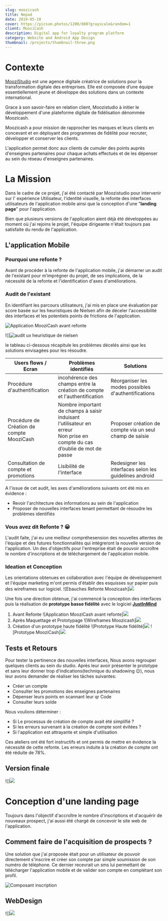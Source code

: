 ```yaml
---
slug: moozicash
title: Nepad 
date: 2019-05-10
cover: https://picsum.photos/1200/800?grayscale&random=1
client: MooziCash
description: Digital app for loyalty program platform
category: Website and Android App Design
thumbnail: /projects/thumbnail-three.png
---
```


# Contexte 

<a href="wwww.moozistudio.com" target="_blank">MooziStudio</a> est une agence digitale créatrice de solutions pour la transformation digitale des entreprises.
Elle est composée d’une équipe essentiellement jeune et développe des solutions dans un contexte international.

Grace à son savoir-faire en relation client, Moozistudio à initier le développement d'une plateforme digitale de fidélisation dénommée Moozicash. 

Moozicash a pour mission de rapprocher les marques et leurs clients en concevant et en déployant des programmes de fidélité pour recruter, développer et conserver les clients.

L'application permet donc aux clients de cumuler des points auprès d'enseignes partenaires pour chaque achats effectués et de les dépenser au sein du réseau d'enseignes partenaires.

# La Mission 

Dans le cadre de ce projet, j'ai été contacté par Moozistudio pour intervenir sur l' expérience Utilisateur, l'identité visuelle, la refonte des interfaces utilisateurs de l'application mobile ainsi que  la conception d'une "**landing page**" pour l'application.

Bien que plusieurs versions de l'application aient déjà été développées au moment où j'ai rejoins le projet, l'équipe dirigeante n'était toujours pas satisfaite du rendu de l'application. 

## L'application Mobile

### Pourquoi une refonte ?

Avant de procéder à la refonte de l'application mobile, j'ai démarrer un audit de l'existant pour m’imprégner du projet, de ses implications, de la nécessité de la refonte et l'identification d'axes d'améliorations.

### Audit de l'existant 

En identifiant les parcours utilisateurs, j'ai mis en place une évaluation par score basée sur les heuristiques de Nielsen afin de déceler l'accessibilité des interfaces et les potentiels points de frictions de l'application.

<img class=img-fluid src='/projects/moozicash/Before.jpg' alt="Application MooziCash avant refonte">



![]<img class=img-fluid src='/projects/moozicash/uxaudit.png' alt="audit ux heuristique de nielsen">

le tableau ci-dessous récapitule les problémes décelés ainsi que les solutions envisagées pour les résoudre.

<table class="table">
<thead>
	<tr>
		<th>Users flows / Ecran</th>
		<th>Probl&#232;mes identifi&#233;s</th>
		<th>Solutions</th>
	</tr>
</thead>
<tbody>
	<tr>
		<td>Proc&#233;dure d&#39;authentification</td>
		<td>incoh&#233;rence des champs entre la cr&#233;ation de compte et l&#39;authentification</td>
		<td>R&#233;organiser les modes possibles d&#39;authentifications</td>
	</tr>
	<tr>
		<td>Proc&#233;dure de Cr&#233;ation de compte MooziCash</td>
		<td>Nombre important de champs à saisir induisant l'utilisateur en erreur<br> Non prise en compte du cas d’oublie de mot de passe</td>
		<td>Proposer création de compte via un seul champ de saisie</td>
	</tr>
	<tr>
		<td>Consultation de compte et promotions</td>
		<td>Lisibilit&#233; de l&#39;interface</td>
		<td>Redesigner les interfaces selon les guidelines  android</td>
	</tr>
</tbody>
</table>

A l'issue de cet audit, les axes d'améliorations suivants ont été mis en évidence :
* Revoir l'architecture des informations au sein de l'application 
* Proposer de nouvelles interfaces tenant permettant de résoudre les problèmes identifiés

### Vous avez dit Refonte ? :grinning: 

L'audit faite,  j'ai eu une meilleur compréhesension des nouvelles attentes de l'équipe et des futures fonctionnalités qui intégreront la nouvelle version de l'application. 
Un des d'objectifs pour l'entreprise était de pouvoir accroître le nombre d'inscriptions et de téléchargement de l'application mobile.

### Ideation et Conception

Les orientations obtenues en  collaboration avec l'équipe de développement et l'équipe marketing m'ont permis d'établir des esquisses sur papier puis des wireframes sur logiciel.
![Ebauches Refonte Moozicash]<img class=img-fluid src='/projects/moozicash/moozicash_sketch.png'>

Une fois une direction obtenue, j'ai commencé la conception des interfaces puis la réalisation de **prototype basse fidélité** avec le logiciel **<a href="www.justinmind.com" target="_blank">JustInMind</a>** 
1. Avant Refonte
![Application MooziCash avant refonte]<img class=img-fluid src='/projects/moozicash/Before.jpg'>
2. Après Maquettage et Prototypage 
![Wireframes Moozicash]<img class=img-fluid src='/projects/moozicash/Wireframes.jpg'>
3. Création d'un prototype haute fidélité
![Prototype Haute fidélité]<img class=img-fluid src='/projects/moozicash/Prototype.jpg'>
![Prototype MooziCash]<img class=img-fluid src='/projects/moozicash/prototype-Moozicash-gif.gif'>
## Tests et Retours 

Pour tester la pertinence des nouvelles interfaces, Nous avons regrouper quelques clients au sein du studio. Après leur avoir présenter le prototype et sans leur donner trop d'indications(technique du shadowing :wink:), nous leur avons demander de réaliser les tâches suivantes:
* Créer un compte 
* Consulter les promotions des enseignes partenaires 
* Dépenser leurs points en scannant leur qr Code 
* Consulter leurs solde 

Nous voulions déterminer :
* Si Le processus de création de compte avait été simplifié ?
* Si les erreurs survenant à la création de compte sont évitées ?
* Si l'application est attrayante et simple d'utilisation

Ces ateliers ont été fort instructifs et ont permis de mettre en évidence la nécessité de cette refonte. Les erreurs induite à la création de compte ont été réduite de 78%.

## Version finale 
![]<img class=img-fluid src='/projects/moozicash/_thumbnail.jpg'>

# Conception d'une landing page 

Toujours dans l'objectif d'accroître le nombre d'inscriptions et d'acquérir de nouveaux prospect, j'ai aussi été chargé de concevoir le site web de  l'application. 

## Comment faire de l'acquisition de prospects ?

Une solution que j'ai proposée était pour un utilisateur de pouvoir directement s'inscrire et créer son compte par simple soumission de son numéro de téléphone.
Ce dernier recevrait un sms lui permettant de télécharger l'application mobile et de valider son compte en complétant son profil.

![Composant inscription](composant-signin.PNG)

## WebDesign

![]<img class=img-fluid src='/projects/moozicash/Page_Particuliers.png'>


